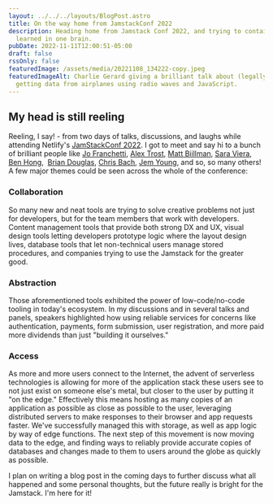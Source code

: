 ```yaml
---
layout: ../../../layouts/BlogPost.astro
title: On the way home from JamstackConf 2022
description: Heading home from Jamstack Conf 2022, and trying to contain all I
  learned in one brain.
pubDate: 2022-11-11T12:00:51-05:00
draft: false
rssOnly: false
featuredImage: /assets/media/20221108_134222-copy.jpeg
featuredImageAlt: Charlie Gerard giving a brilliant talk about (legally!)
  getting data from airplanes using radio waves and JavaScript.
---
```

## My head is still reeling

Reeling, I say! - from two days of talks, discussions, and laughs while attending Netlify's [JamStackConf 2022](). I got to meet and say hi to a bunch of brilliant people like [Jo Franchetti](https://github.com/thisisjofrank), [Alex Trost](https://github.com/trostcodes), [Matt Biillman](https://twitter.com/biilmann), [Sara Viera](https://twitter.com/NikkitaFTW), [Ben Hong](https://twitter.com/bencodezen),  [Brian Douglas](https://twitter.com/bdougieyo), [Chris Bach](https://twitter.com/chr_bach), [Jem Young](https://twitter.com/JemYoung), and so, so many others! A few major themes could be seen across the whole of the conference:

### Collaboration

So many new and neat tools are trying to solve creative problems not just for developers, but for the team members that work with developers. Content management tools that provide both strong DX and UX, visual design tools letting developers prototype logic where the layout design lives, database tools that let non-technical users manage stored procedures, and companies trying to use the Jamstack for the greater good.

### Abstraction

Those aforementioned tools exhibited the power of low-code/no-code tooling in today's ecosystem. In my discussions and in several talks and panels, speakers highlighted how using reliable services for concerns like authentication, payments, form submission, user registration, and more paid more dividends than just "building it ourselves."

### Access

As more and more users connect to the Internet, the advent of serverless technologies is allowing for more of the application stack these users see to not just exist on someone else's metal, but closer to the user by putting it "on the edge." Effectively this means hosting as many copies of an application as possible as close as possible to the user, leveraging distributed servers to make responses to their browser and app requests faster. We've successfully managed this with storage, as well as app logic by way of edge functions. The next step of this movement is now moving data to the edge, and finding ways to reliably provide accurate copies of databases and changes made to them to users around the globe as quickly as possible.

I plan on writing a blog post in the coming days to further discuss what all happened and some personal thoughts, but the future really is bright for the Jamstack. I'm here for it!
